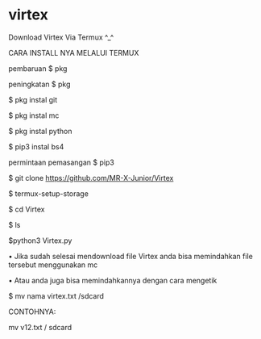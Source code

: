 # virtex

Download Virtex Via Termux ^_^

CARA INSTALL NYA MELALUI TERMUX

pembaruan $ pkg

peningkatan $ pkg

$ pkg instal git

$ pkg instal mc

$ pkg instal python

$ pip3 instal bs4

permintaan pemasangan $ pip3

$ git clone https://github.com/MR-X-Junior/Virtex

$ termux-setup-storage

$ cd Virtex

$ ls

$python3 Virtex.py

• Jika sudah selesai mendownload file Virtex anda bisa memindahkan file tersebut menggunakan mc

• Atau anda juga bisa memindahkannya dengan cara mengetik

$ mv nama virtex.txt /sdcard

CONTOHNYA:

mv v12.txt / sdcard

